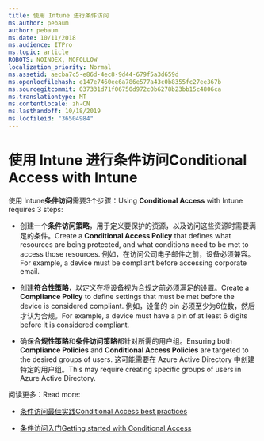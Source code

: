 ```yaml
---
title: 使用 Intune 进行条件访问
ms.author: pebaum
author: pebaum
ms.date: 10/11/2018
ms.audience: ITPro
ms.topic: article
ROBOTS: NOINDEX, NOFOLLOW
localization_priority: Normal
ms.assetid: aecba7c5-e86d-4ec8-9d44-679f5a3d659d
ms.openlocfilehash: e147e7460ee6a786e577a43c0b8355fc27ee367b
ms.sourcegitcommit: 037331d71f06750d972c0b6278b23bb15c4806ca
ms.translationtype: MT
ms.contentlocale: zh-CN
ms.lasthandoff: 10/18/2019
ms.locfileid: "36504984"
---
```

# <a name="conditional-access-with-intune"></a><span data-ttu-id="211da-102">使用 Intune 进行条件访问</span><span class="sxs-lookup"><span data-stu-id="211da-102">Conditional Access with Intune</span></span>

<span data-ttu-id="211da-103">使用 Intune**条件访问**需要3个步骤：</span><span class="sxs-lookup"><span data-stu-id="211da-103">Using **Conditional Access** with Intune requires 3 steps:</span></span> 
  
- <span data-ttu-id="211da-104">创建一个**条件访问策略**，用于定义要保护的资源，以及访问这些资源时需要满足的条件。</span><span class="sxs-lookup"><span data-stu-id="211da-104">Create a **Conditional Access Policy** that defines what resources are being protected, and what conditions need to be met to access those resources.</span></span> <span data-ttu-id="211da-105">例如，在访问公司电子邮件之前，设备必须兼容。</span><span class="sxs-lookup"><span data-stu-id="211da-105">For example, a device must be compliant before accessing corporate email.</span></span> 
    
- <span data-ttu-id="211da-106">创建**符合性策略**，以定义在将设备视为合规之前必须满足的设置。</span><span class="sxs-lookup"><span data-stu-id="211da-106">Create a **Compliance Policy** to define settings that must be met before the device is considered compliant.</span></span> <span data-ttu-id="211da-107">例如，设备的 pin 必须至少为6位数，然后才认为合规。</span><span class="sxs-lookup"><span data-stu-id="211da-107">For example, a device must have a pin of at least 6 digits before it is considered compliant.</span></span> 
    
- <span data-ttu-id="211da-108">确保**合规性策略**和**条件访问策略**都针对所需的用户组。</span><span class="sxs-lookup"><span data-stu-id="211da-108">Ensuring both **Compliance Policies** and **Conditional Access Policies** are targeted to the desired groups of users.</span></span> <span data-ttu-id="211da-109">这可能需要在 Azure Active Directory 中创建特定的用户组。</span><span class="sxs-lookup"><span data-stu-id="211da-109">This may require creating specific groups of users in Azure Active Directory.</span></span> 
    
<span data-ttu-id="211da-110">阅读更多：</span><span class="sxs-lookup"><span data-stu-id="211da-110">Read more:</span></span>
  
- [<span data-ttu-id="211da-111">条件访问最佳实践</span><span class="sxs-lookup"><span data-stu-id="211da-111">Conditional Access best practices</span></span>](https://docs.microsoft.com/azure/active-directory/conditional-access/best-practices)
    
- [<span data-ttu-id="211da-112">条件访问入门</span><span class="sxs-lookup"><span data-stu-id="211da-112">Getting started with Conditional Access </span></span>](https://docs.microsoft.com/azure/active-directory/active-directory-conditional-access-azure-portal-get-started)
    

